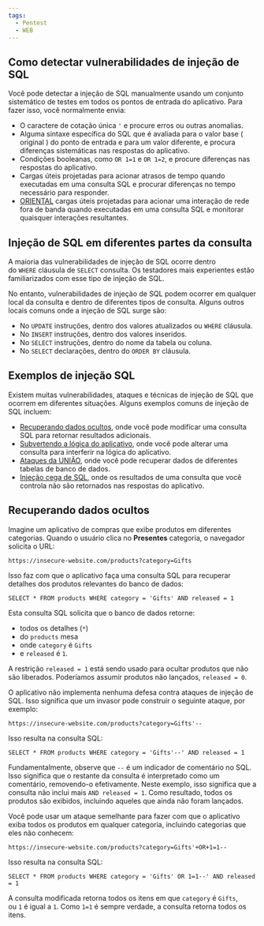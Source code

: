 ```yaml
---
tags:
  - Pentest
  - WEB
---
```

## Como detectar vulnerabilidades de injeção de SQL

Você pode detectar a injeção de SQL manualmente usando um conjunto sistemático de testes em todos os pontos de entrada do aplicativo. Para fazer isso, você normalmente envia:

- O caractere de cotação única `'` e procure erros ou outras anomalias.
- Alguma sintaxe específica do SQL que é avaliada para o valor base ( original ) do ponto de entrada e para um valor diferente, e procura diferenças sistemáticas nas respostas do aplicativo.
- Condições booleanas, como `OR 1=1` e `OR 1=2`, e procure diferenças nas respostas do aplicativo.
- Cargas úteis projetadas para acionar atrasos de tempo quando executadas em uma consulta SQL e procurar diferenças no tempo necessário para responder.
- [ORIENTAL](https://portswigger.net/burp/application-security-testing/oast) cargas úteis projetadas para acionar uma interação de rede fora de banda quando executadas em uma consulta SQL e monitorar quaisquer interações resultantes.

## Injeção de SQL em diferentes partes da consulta

A maioria das vulnerabilidades de injeção de SQL ocorre dentro do `WHERE` cláusula de `SELECT` consulta. Os testadores mais experientes estão familiarizados com esse tipo de injeção de SQL.

No entanto, vulnerabilidades de injeção de SQL podem ocorrer em qualquer local da consulta e dentro de diferentes tipos de consulta. Alguns outros locais comuns onde a injeção de SQL surge são:

- No `UPDATE` instruções, dentro dos valores atualizados ou `WHERE` cláusula.
- No `INSERT` instruções, dentro dos valores inseridos.
- No `SELECT` instruções, dentro do nome da tabela ou coluna.
- No `SELECT` declarações, dentro do `ORDER BY` cláusula.

## Exemplos de injeção SQL
Existem muitas vulnerabilidades, ataques e técnicas de injeção de SQL que ocorrem em diferentes situações. Alguns exemplos comuns de injeção de SQL incluem:

- [Recuperando dados ocultos](https://portswigger.net/web-security/sql-injection#retrieving-hidden-data), onde você pode modificar uma consulta SQL para retornar resultados adicionais.
- [Subvertendo a lógica do aplicativo](https://portswigger.net/web-security/sql-injection#subverting-application-logic), onde você pode alterar uma consulta para interferir na lógica do aplicativo.
- [Ataques da UNIÃO](https://portswigger.net/web-security/sql-injection/union-attacks), onde você pode recuperar dados de diferentes tabelas de banco de dados.
- [Injeção cega de SQL](https://portswigger.net/web-security/sql-injection/blind), onde os resultados de uma consulta que você controla não são retornados nas respostas do aplicativo.

## Recuperando dados ocultos

Imagine um aplicativo de compras que exibe produtos em diferentes categorias. Quando o usuário clica no **Presentes** categoria, o navegador solicita o URL:

`https://insecure-website.com/products?category=Gifts`

Isso faz com que o aplicativo faça uma consulta SQL para recuperar detalhes dos produtos relevantes do banco de dados:

`SELECT * FROM products WHERE category = 'Gifts' AND released = 1`

Esta consulta SQL solicita que o banco de dados retorne:

- todos os detalhes (`*`)
- do `products` mesa
- onde `category` é `Gifts`
- e `released` é `1`.

A restrição `released = 1` está sendo usado para ocultar produtos que não são liberados. Poderíamos assumir produtos não lançados, `released = 0`.

O aplicativo não implementa nenhuma defesa contra ataques de injeção de SQL. Isso significa que um invasor pode construir o seguinte ataque, por exemplo:

`https://insecure-website.com/products?category=Gifts'--`

Isso resulta na consulta SQL:

`SELECT * FROM products WHERE category = 'Gifts'--' AND released = 1`

Fundamentalmente, observe que `--` é um indicador de comentário no SQL. Isso significa que o restante da consulta é interpretado como um comentário, removendo-o efetivamente. Neste exemplo, isso significa que a consulta não inclui mais `AND released = 1`. Como resultado, todos os produtos são exibidos, incluindo aqueles que ainda não foram lançados.

Você pode usar um ataque semelhante para fazer com que o aplicativo exiba todos os produtos em qualquer categoria, incluindo categorias que eles não conhecem:

`https://insecure-website.com/products?category=Gifts'+OR+1=1--`

Isso resulta na consulta SQL:

`SELECT * FROM products WHERE category = 'Gifts' OR 1=1--' AND released = 1`

A consulta modificada retorna todos os itens em que `category` é `Gifts`, ou `1` é igual a `1`. Como `1=1` é sempre verdade, a consulta retorna todos os itens.